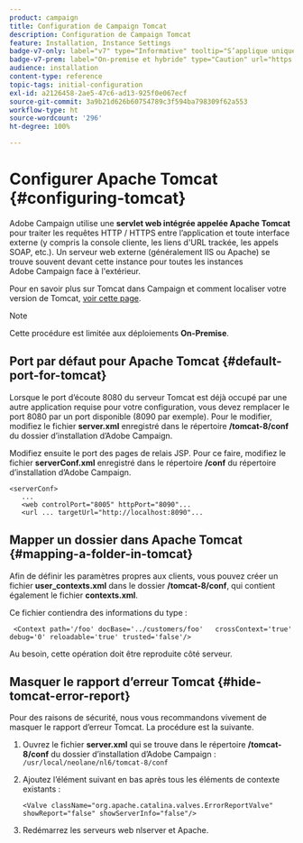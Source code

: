 ```yaml
---
product: campaign
title: Configuration de Campaign Tomcat
description: Configuration de Campaign Tomcat
feature: Installation, Instance Settings
badge-v7-only: label="v7" type="Informative" tooltip="S’applique uniquement à Campaign Classic v7"
badge-v7-prem: label="On-premise et hybride" type="Caution" url="https://experienceleague.adobe.com/docs/campaign-classic/using/installing-campaign-classic/architecture-and-hosting-models/hosting-models-lp/hosting-models.html?lang=fr" tooltip="S’applique uniquement aux déploiements on-premise et hybrides"
audience: installation
content-type: reference
topic-tags: initial-configuration
exl-id: a2126458-2ae5-47c6-ad13-925f0e067ecf
source-git-commit: 3a9b21d626b60754789c3f594ba798309f62a553
workflow-type: ht
source-wordcount: '296'
ht-degree: 100%

---
```


# Configurer Apache Tomcat {#configuring-tomcat}



Adobe Campaign utilise une **servlet web intégrée appelée Apache Tomcat** pour traiter les requêtes HTTP / HTTPS entre l’application et toute interface externe (y compris la console cliente, les liens d&#39;URL trackée, les appels SOAP, etc.). Un serveur web externe (généralement IIS ou Apache) se trouve souvent devant cette instance pour toutes les instances Adobe Campaign face à l&#39;extérieur.

Pour en savoir plus sur Tomcat dans Campaign et comment localiser votre version de Tomcat, [voir cette page](../../production/using/locate-tomcat-version.md).

>[!NOTE]
>
>Cette procédure est limitée aux déploiements **On-Premise**.
>

## Port par défaut pour Apache Tomcat {#default-port-for-tomcat}

Lorsque le port d’écoute 8080 du serveur Tomcat est déjà occupé par une autre application requise pour votre configuration, vous devez remplacer le port 8080 par un port disponible (8090 par exemple). Pour le modifier, modifiez le fichier **server.xml** enregistré dans le répertoire **/tomcat-8/conf** du dossier d’installation d’Adobe Campaign.

Modifiez ensuite le port des pages de relais JSP. Pour ce faire, modifiez le fichier **serverConf.xml** enregistré dans le répertoire **/conf** du répertoire d’installation d’Adobe Campaign.

```
<serverConf>
   ...
   <web controlPort="8005" httpPort="8090"...
   <url ... targetUrl="http://localhost:8090"...
```

## Mapper un dossier dans Apache Tomcat {#mapping-a-folder-in-tomcat}

Afin de définir les paramètres propres aux clients, vous pouvez créer un fichier **user_contexts.xml** dans le dossier **/tomcat-8/conf**, qui contient également le fichier **contexts.xml**.

Ce fichier contiendra des informations du type :

```
 <Context path='/foo' docBase='../customers/foo'   crossContext='true' debug='0' reloadable='true' trusted='false'/>
```

Au besoin, cette opération doit être reproduite côté serveur.

## Masquer le rapport d’erreur Tomcat {#hide-tomcat-error-report}

Pour des raisons de sécurité, nous vous recommandons vivement de masquer le rapport d’erreur Tomcat. La procédure est la suivante.

1. Ouvrez le fichier **server.xml** qui se trouve dans le répertoire **/tomcat-8/conf** du dossier d’installation d’Adobe Campaign : `/usr/local/neolane/nl6/tomcat-8/conf`
1. Ajoutez l’élément suivant en bas après tous les éléments de contexte existants :

   ```
   <Valve className="org.apache.catalina.valves.ErrorReportValve" showReport="false" showServerInfo="false"/>
   ```

1. Redémarrez les serveurs web nlserver et Apache.
